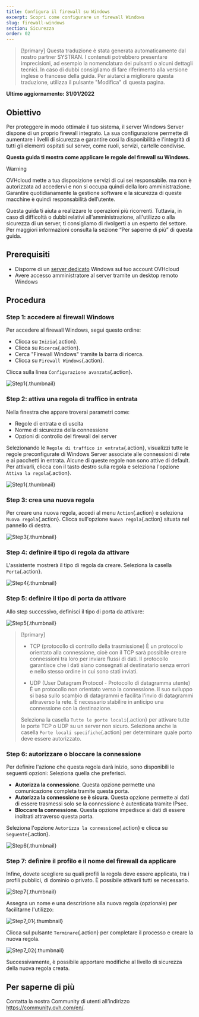 ```yaml
---
title: Configura il firewall su Windows
excerpt: Scopri come configurare un firewall Windows
slug: firewall-windows
section: Sicurezza
order: 02
---
```


> [!primary]
> Questa traduzione è stata generata automaticamente dal nostro partner SYSTRAN. I contenuti potrebbero presentare imprecisioni, ad esempio la nomenclatura dei pulsanti o alcuni dettagli tecnici. In caso di dubbi consigliamo di fare riferimento alla versione inglese o francese della guida. Per aiutarci a migliorare questa traduzione, utilizza il pulsante "Modifica" di questa pagina.
>

**Ultimo aggiornamento: 31/01/2022**

## Obiettivo

Per proteggere in modo ottimale il tuo sistema, il server Windows Server dispone di un proprio firewall integrato. La sua configurazione permette di aumentare i livelli di sicurezza e garantire così la disponibilità e l'integrità di tutti gli elementi ospitati sul server, come ruoli, servizi, cartelle condivise.

**Questa guida ti mostra come applicare le regole del firewall su Windows.**

> [!warning]
>
> OVHcloud mette a tua disposizione servizi di cui sei responsabile. ma non è autorizzata ad accedervi e non si occupa quindi della loro amministrazione. Garantire quotidianamente la gestione software e la sicurezza di queste macchine è quindi responsabilità dell’utente.
>
> Questa guida ti aiuta a realizzare le operazioni più ricorrenti. Tuttavia, in caso di difficoltà o dubbi relativi all'amministrazione, all'utilizzo o alla sicurezza di un server, ti consigliamo di rivolgerti a un esperto del settore. Per maggiori informazioni consulta la sezione “Per saperne di più” di questa guida.
>

## Prerequisiti

- Disporre di un [server dedicato](https://www.ovhcloud.com/it/bare-metal/) Windows sul tuo account OVHcloud
- Avere accesso amministratore al server tramite un desktop remoto Windows 

## Procedura

### Step 1: accedere al firewall Windows

Per accedere al firewall Windows, segui questo ordine:

- Clicca su `Inizia`{.action}.
- Clicca su `Ricerca`{.action}.
- Cerca "Firewall Windows" tramite la barra di ricerca.
- Clicca su `Firewall Windows`{.action}.

Clicca sulla linea `Configurazione avanzata`{.action}.

![Step1](images/step1.PNG){.thumbnail}

### Step 2: attiva una regola di traffico in entrata

Nella finestra che appare troverai parametri come:

- Regole di entrata e di uscita
- Norme di sicurezza della connessione
- Opzioni di controllo del firewall del server

Selezionando le `Regole di traffico in entrata`{.action}, visualizzi tutte le regole preconfigurate di Windows Server associate alle connessioni di rete e ai pacchetti in entrata. Alcune di queste regole non sono attive di default. Per attivarli, clicca con il tasto destro sulla regola e seleziona l'opzione `Attiva la regola`{.action}.

![Step1](images/step2.PNG){.thumbnail}

### Step 3: crea una nuova regola 

Per creare una nuova regola, accedi al menu `Action`{.action} e seleziona `Nuova regola`{.action}.
Clicca sull'opzione `Nuova regola`{.action} situata nel pannello di destra.

![Step3](images/step3.PNG){.thumbnail}

### Step 4: definire il tipo di regola da attivare

L'assistente mostrerà il tipo di regola da creare. Seleziona la casella `Porta`{.action}.

![Step4](images/step4.PNG){.thumbnail}

### Step 5: definire il tipo di porta da attivare

Allo step successivo, definisci il tipo di porta da attivare:

![Step5](images/step5.PNG){.thumbnail}

> [!primary]
>
>- TCP (protocollo di controllo della trasmissione)
>È un protocollo orientato alla connessione, cioè con il TCP sarà possibile creare connessioni tra loro per inviare flussi di dati. Il protocollo garantisce che i dati siano consegnati al destinatario senza errori e nello stesso ordine in cui sono stati inviati.
>
>- UDP (User Datagram Protocol - Protocollo di datagramma utente)
>È un protocollo non orientato verso la connessione. Il suo sviluppo si basa sullo scambio di datagrammi e facilita l'invio di datagrammi attraverso la rete. È necessario stabilire in anticipo una connessione con la destinazione.
>
>Seleziona la casella `Tutte le porte locali`{.action} per attivare tutte le porte TCP o UDP su un server non sicuro. Seleziona anche la casella `Porte locali specifiche`{.action} per determinare quale porto deve essere autorizzato. 
>

### Step 6: autorizzare o bloccare la connessione

Per definire l'azione che questa regola darà inizio, sono disponibili le seguenti opzioni: Seleziona quella che preferisci.

- **Autorizza la connessione**. Questa opzione permette una comunicazione completa tramite questa porta.
- **Autorizza la connessione se è sicura**. Questa opzione permette ai dati di essere trasmessi solo se la connessione è autenticata tramite IPsec.
- **Bloccare la connessione**. Questa opzione impedisce ai dati di essere inoltrati attraverso questa porta.

Seleziona l'opzione `Autorizza la connessione`{.action} e clicca su `Seguente`{.action}. 

![Step6](images/step6.PNG){.thumbnail}

### Step 7: definire il profilo e il nome del firewall da applicare

Infine, dovete scegliere su quali profili la regola deve essere applicata, tra i profili pubblici, di dominio o privato.
È possibile attivarli tutti se necessario.

![Step7](images/step7.PNG){.thumbnail}

Assegna un nome e una descrizione alla nuova regola (opzionale) per facilitarne l'utilizzo:

![Step7_01](images/step7-01.PNG){.thumbnail}

Clicca sul pulsante `Terminare`{.action} per completare il processo e creare la nuova regola.

![Step7_02](images/step7_02.PNG){.thumbnail}

Successivamente, è possibile apportare modifiche al livello di sicurezza della nuova regola creata.

## Per saperne di più

Contatta la nostra Community di utenti all’indirizzo <https://community.ovh.com/en/>.
